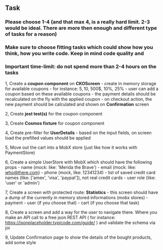 ## Task

### Please choose 1-4 (and that max 4, is a really hard limit. 2-3 would be ideal. There are more then enough and different type of tasks for a reason)
### Make sure to choose fitting tasks which could show how you think, how you write code. Keep in mind code quality and      
### Important time-limit: do not spend more than 2-4 hours on the tasks

1, Create a **coupon component** on **CKOScreen**
    - create in memory storage for available coupons
        - for instance: 5$, 10$, 500$, 10%, 25%
    - user can add a coupon based on these available coupons
        - the payment details should be recalculated on the fly with the applied coupon
        - on checkout action, the new payment should be calculated and shown on **Confirmation** screen

2, Create **jest test(s)** for the coupon component

3, Create **Cosmos fixture** for coupon component

4, Create pre-filler for **UserDetails**
    - based on the input fields, on screen load the prefilled values should be applied

5, Move out the cart into a MobX store (just like how it works with PaymentStore)

6, Create a simple UserStore with MobX which should have the following props
    - name (mock: like: 'Merida the Brave')
    - email (mock: like: who@there.com)
    - phone (mock, like: 12341234)
    - list of saved credit card names (like: ['amex', 'visa', 'paypal']), not real credit cards
    - user role (like: 'user' or 'admin')

7, Create a screen with protected route: **Statistics**
    - this screen should have a dump of the currently in memory stored informations (mobx stores)
        - payment
        - user (if you choose that)
        - cart (if you choose that task)

8, Create a screen and add a way for the user to navigate there. Where you make an API call to a free json REST API ( for instance: https://jsonplaceholder.typicode.com/guide/ ) and validate the schema via joi

9, Update Confirmation page to show the details of the bought products, add some style
